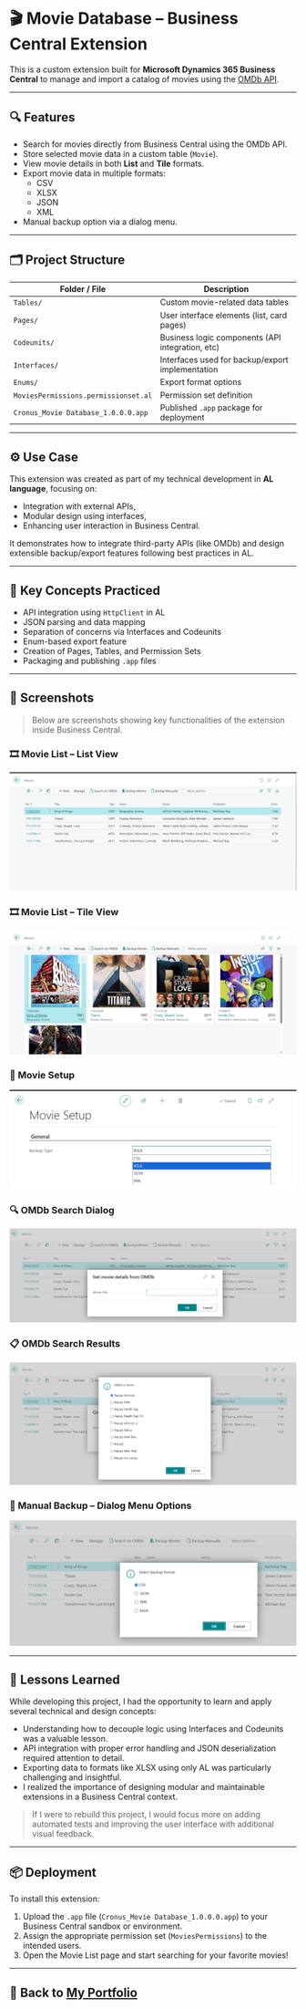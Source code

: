 # 🎬 Movie Database – Business Central Extension

This is a custom extension built for **Microsoft Dynamics 365 Business Central** to manage and import a catalog of movies using the [OMDb API](http://www.omdbapi.com/).

---

## 🔍 Features

- Search for movies directly from Business Central using the OMDb API.
- Store selected movie data in a custom table (`Movie`).
- View movie details in both **List** and **Tile** formats.
- Export movie data in multiple formats:
  - CSV
  - XLSX
  - JSON
  - XML
- Manual backup option via a dialog menu.

---

## 🗂️ Project Structure

| Folder / File                         | Description                                      |
|--------------------------------------|--------------------------------------------------|
| `Tables/`                            | Custom movie-related data tables                 |
| `Pages/`                             | User interface elements (list, card pages)       |
| `Codeunits/`                         | Business logic components (API integration, etc) |
| `Interfaces/`                        | Interfaces used for backup/export implementation|
| `Enums/`                             | Export format options                            |
| `MoviesPermissions.permissionset.al` | Permission set definition                        |
| `Cronus_Movie Database_1.0.0.0.app`  | Published `.app` package for deployment          |

---

## ⚙️ Use Case

This extension was created as part of my technical development in **AL language**, focusing on:

- Integration with external APIs,
- Modular design using interfaces,
- Enhancing user interaction in Business Central.

It demonstrates how to integrate third-party APIs (like OMDb) and design extensible backup/export features following best practices in AL.

---

## 🧪 Key Concepts Practiced

- API integration using `HttpClient` in AL
- JSON parsing and data mapping
- Separation of concerns via Interfaces and Codeunits
- Enum-based export feature
- Creation of Pages, Tables, and Permission Sets
- Packaging and publishing `.app` files

---

## 📸 Screenshots

> Below are screenshots showing key functionalities of the extension inside Business Central.

### 🎞️ Movie List – List View
![Movie List – List View](images/movie-list.png)

### 🎞️ Movie List – Tile View
![Movie List – Tile View](images/movie-tile.png)

### 🧰 Movie Setup
![Movie Setup](images/movie-setup.png)

### 🔍 OMDb Search Dialog
![Search OMDb](images/search-omdb.png)

### 📋 OMDb Search Results
![OMDb Results](images/omdb-results.png)

### 💾 Manual Backup – Dialog Menu Options
![Backup Dialog](images/backup-options.png)

---

## 📘 Lessons Learned

While developing this project, I had the opportunity to learn and apply several technical and design concepts:

- Understanding how to decouple logic using Interfaces and Codeunits was a valuable lesson.
- API integration with proper error handling and JSON deserialization required attention to detail.
- Exporting data to formats like XLSX using only AL was particularly challenging and insightful.
- I realized the importance of designing modular and maintainable extensions in a Business Central context.

> If I were to rebuild this project, I would focus more on adding automated tests and improving the user interface with additional visual feedback.

---

## 📦 Deployment

To install this extension:

1. Upload the `.app` file (`Cronus_Movie Database_1.0.0.0.app`) to your Business Central sandbox or environment.
2. Assign the appropriate permission set (`MoviesPermissions`) to the intended users.
3. Open the Movie List page and start searching for your favorite movies!

---

## 🔗 Back to [My Portfolio](https://github.com/anneliseayres/Portfolio)
